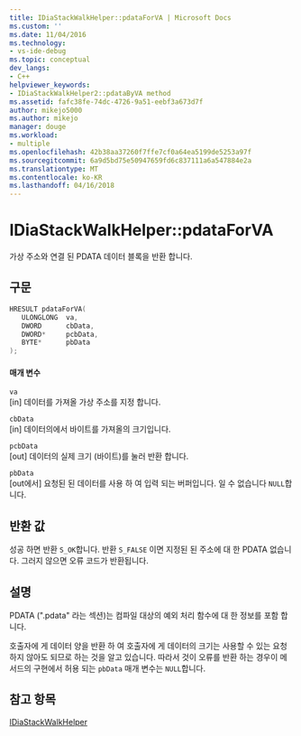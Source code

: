```yaml
---
title: IDiaStackWalkHelper::pdataForVA | Microsoft Docs
ms.custom: ''
ms.date: 11/04/2016
ms.technology:
- vs-ide-debug
ms.topic: conceptual
dev_langs:
- C++
helpviewer_keywords:
- IDiaStackWalkHelper2::pdataByVA method
ms.assetid: fafc38fe-74dc-4726-9a51-eebf3a673d7f
author: mikejo5000
ms.author: mikejo
manager: douge
ms.workload:
- multiple
ms.openlocfilehash: 42b38aa37260f7ffe7cf0a64ea5199de5253a97f
ms.sourcegitcommit: 6a9d5bd75e50947659fd6c837111a6a547884e2a
ms.translationtype: MT
ms.contentlocale: ko-KR
ms.lasthandoff: 04/16/2018
---
```

# <a name="idiastackwalkhelperpdataforva"></a>IDiaStackWalkHelper::pdataForVA
가상 주소와 연결 된 PDATA 데이터 블록을 반환 합니다.  
  
## <a name="syntax"></a>구문  
  
```C++  
HRESULT pdataForVA(   
   ULONGLONG  va,  
   DWORD      cbData,  
   DWORD*     pcbData,  
   BYTE*      pbData  
);  
```  
  
#### <a name="parameters"></a>매개 변수  
 `va`  
 [in] 데이터를 가져올 가상 주소를 지정 합니다.  
  
 `cbData`  
 [in] 데이터의에서 바이트를 가져올의 크기입니다.  
  
 `pcbData`  
 [out] 데이터의 실제 크기 (바이트)를 눌러 반환 합니다.  
  
 `pbData`  
 [out에서] 요청된 된 데이터를 사용 하 여 입력 되는 버퍼입니다. 일 수 없습니다 `NULL`합니다.  
  
## <a name="return-value"></a>반환 값  
 성공 하면 반환 `S_OK`합니다. 반환 `S_FALSE` 이면 지정된 된 주소에 대 한 PDATA 없습니다. 그러지 않으면 오류 코드가 반환됩니다.  
  
## <a name="remarks"></a>설명  
 PDATA (".pdata" 라는 섹션)는 컴파일 대상의 예외 처리 함수에 대 한 정보를 포함 합니다.  
  
 호출자에 게 데이터 양을 반환 하 여 호출자에 게 데이터의 크기는 사용할 수 있는 요청 하지 않아도 되므로 하는 것을 알고 있습니다. 따라서 것이 오류를 반환 하는 경우이 메서드의 구현에서 허용 되는 `pbData` 매개 변수는 `NULL`합니다.  
  
## <a name="see-also"></a>참고 항목  
 [IDiaStackWalkHelper](../../debugger/debug-interface-access/idiastackwalkhelper.md)